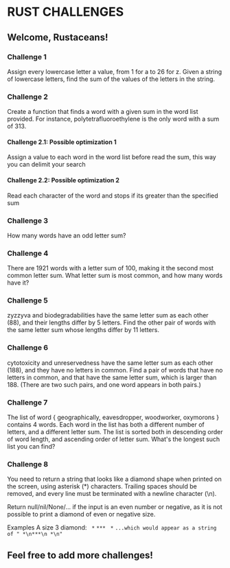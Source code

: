 # RUST CHALLENGES

## Welcome, Rustaceans!

### Challenge 1

Assign every lowercase letter a value, from 1 for a to 26 for z. Given a string of lowercase letters, find the sum of the values of the letters in the string.

### Challenge 2

Create a function that finds a word with a given sum in the word list provided. For instance, polytetrafluoroethylene is the only word with a sum of 313.

#### Challenge 2.1: Possible optimization 1

Assign a value to each word in the word list before read the sum, this way you can delimit your search

#### Challenge 2.2: Possible optimization 2

Read each character of the word and stops if its greater than the specified sum

### Challenge 3

How many words have an odd letter sum?

### Challenge 4

There are 1921 words with a letter sum of 100, making it the second most common letter sum. What letter sum is most common, and how many words have it?

### Challenge 5

zyzzyva and biodegradabilities have the same letter sum as each other (88), and their lengths differ by 5 letters. Find the other pair of words with the same letter sum whose lengths differ by 11 letters.

### Challenge 6

cytotoxicity and unreservedness have the same letter sum as each other (188), and they have no letters in common. Find a pair of words that have no letters in common, and that have the same letter sum, which is larger than 188. (There are two such pairs, and one word appears in both pairs.)

### Challenge 7

The list of word { geographically, eavesdropper, woodworker, oxymorons } contains 4 words. Each word in the list has both a different number of letters, and a different letter sum. The list is sorted both in descending order of word length, and ascending order of letter sum. What's the longest such list you can find?

### Challenge 8

You need to return a string that looks like a diamond shape when printed on the screen, using asterisk (\*) characters. Trailing spaces should be removed, and every line must be terminated with a newline character (\n).

Return null/nil/None/... if the input is an even number or negative, as it is not possible to print a diamond of even or negative size.

Examples
A size 3 diamond:
` *`
`***`
` *`
`...which would appear as a string of " *\n***\n *\n"`

## Feel free to add more challenges!
